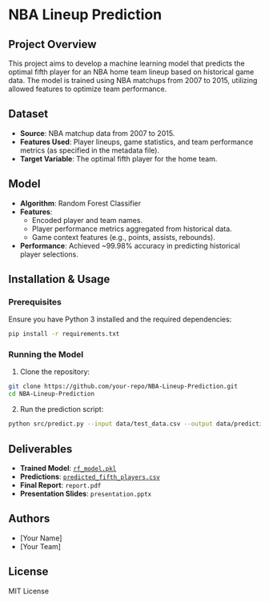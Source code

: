 # NBA Lineup Prediction

## Project Overview
This project aims to develop a machine learning model that predicts the optimal fifth player for an NBA home team lineup based on historical game data. The model is trained using NBA matchups from 2007 to 2015, utilizing allowed features to optimize team performance.

## Dataset
- **Source**: NBA matchup data from 2007 to 2015.
- **Features Used**: Player lineups, game statistics, and team performance metrics (as specified in the metadata file).
- **Target Variable**: The optimal fifth player for the home team.

## Model
- **Algorithm**: Random Forest Classifier
- **Features**:
  - Encoded player and team names.
  - Player performance metrics aggregated from historical data.
  - Game context features (e.g., points, assists, rebounds).
- **Performance**: Achieved ~99.98% accuracy in predicting historical player selections.

## Installation & Usage
### Prerequisites
Ensure you have Python 3 installed and the required dependencies:
```bash
pip install -r requirements.txt
```

### Running the Model
1. Clone the repository:
```bash
git clone https://github.com/your-repo/NBA-Lineup-Prediction.git
cd NBA-Lineup-Prediction
```
2. Run the prediction script:
```bash
python src/predict.py --input data/test_data.csv --output data/predictions.csv
```

## Deliverables
- **Trained Model**: [`rf_model.pkl`](models/rf_model.pkl)
- **Predictions**: [`predicted_fifth_players.csv`](data/predicted_fifth_players.csv)
- **Final Report**: `report.pdf`
- **Presentation Slides**: `presentation.pptx`

## Authors
- [Your Name]
- [Your Team]

## License
MIT License

